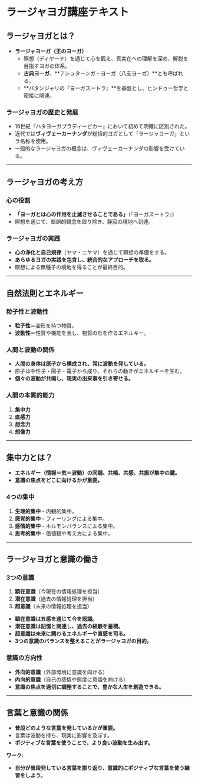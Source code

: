 # ラージャヨガ講座テキスト

## ラージャヨガとは？

- **ラージャヨーガ（王のヨーガ）**
    - 瞑想（ディヤーナ）を通じて心を鍛え、真実在への理解を深め、解脱を目指すヨガの体系。
    - **古典ヨーガ**、**アシュターンガ・ヨーガ（八支ヨーガ）**とも呼ばれる。
    - **パタンジャリの『ヨーガスートラ』**を基盤とし、ヒンドゥー哲学と密接に関連。

### ラージャヨガの歴史と発展
- 16世紀『ハタヨーガプラディーピカー』において初めて明確に区別された。
- 近代では**ヴィヴェーカーナンダ**が総括的ヨガとして「ラージャヨーガ」という名称を使用。
- 一般的なラージャヨガの概念は、ヴィヴェーカーナンダの影響を受けている。

---

## ラージャヨガの考え方

### 心の役割
- **「ヨーガとは心の作用を止滅させることである」**（『ヨーガスートラ』）
- 瞑想を通じて、錯誤的観念を取り除き、静寂の境地へ到達。

### ラージャヨガの実践
- **心の浄化と自己規律**（ヤマ・ニヤマ）を通じて瞑想の準備をする。
- **あらゆるヨガの実践を包含し、統合的なアプローチを取る。**
- 瞑想による無種子の境地を得ることが最終目的。

---

## 自然法則とエネルギー

### 粒子性と波動性
- **粒子性**＝姿形を持つ物質。
- **波動性**＝性質や機能を表し、物質の形を作るエネルギー。

### 人間と波動の関係
- **人間の身体は原子から構成され、常に波動を発している。**
- 原子は中性子・陽子・電子から成り、それらの動きがエネルギーを生む。
- **個々の波動が共鳴し、現実の出来事を引き寄せる。**

### 人間の本質的能力
1. **集中力**
2. **直感力**
3. **想念力**
4. **想像力**

---

## 集中力とは？

- **エネルギー（情報＝気＝波動）の同調、共鳴、共感、共振が集中の鍵。**
- **意識の焦点をどこに向けるかが重要。**

### 4つの集中
1. **生理的集中** - 内観的集中。
2. **感覚的集中** - フィーリングによる集中。
3. **感情的集中** - ホルモンバランスによる集中。
4. **思考的集中** - 価値観や考え方による集中。

---

## ラージャヨガと意識の働き

### 3つの意識
1. **顕在意識**（今現在の情報処理を担当）
2. **潜在意識**（過去の情報処理を担当）
3. **超意識**（未来の情報処理を担当）

- **顕在意識は五感を通じて今を認識。**
- **潜在意識は記憶と関連し、過去の経験を蓄積。**
- **超意識は未来に関わるエネルギーや直感を司る。**
- **3つの意識のバランスを整えることがラージャヨガの目的。**

### 意識の方向性
- **外向的意識**（外部環境に意識を向ける）
- **内向的意識**（自己の感情や態度に意識を向ける）
- **意識の焦点を適切に調整することで、豊かな人生を創造できる。**

---

## 言葉と意識の関係

- **普段どのような言葉を発しているかが重要。**
- 言葉は波動を持ち、現実に影響を及ぼす。
- **ポジティブな言葉を使うことで、より良い波動を生み出す。**

**ワーク:**
- **自分が普段発している言葉を振り返り、意識的にポジティブな言葉を使う練習をしよう。**
